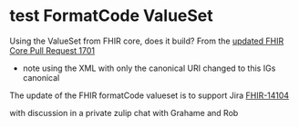 # test FormatCode ValueSet

Using the ValueSet from FHIR core, does it build? From the [updated FHIR Core Pull Request 1701](https://github.com/HL7/fhir/pull/1710/)
* note using the XML with only the canonical URI changed to this IGs canonical

The update of the FHIR formatCode valueset is to support Jira [FHIR-14104](https://jira.hl7.org/browse/FHIR-14104)

with discussion in a private zulip chat with Grahame and Rob


